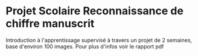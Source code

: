 # Projet Scolaire Reconnaissance de chiffre manuscrit

Introduction à l'apprentissage supervisé à travers un projet de 2 semaines, base d'environ 100 images. Pour plus d'infos voir le rapport pdf
